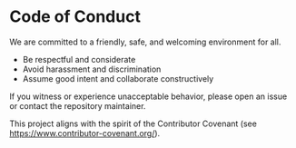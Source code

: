 # Code of Conduct

We are committed to a friendly, safe, and welcoming environment for all.

- Be respectful and considerate
- Avoid harassment and discrimination
- Assume good intent and collaborate constructively

If you witness or experience unacceptable behavior, please open an issue or contact the repository maintainer.

This project aligns with the spirit of the Contributor Covenant (see https://www.contributor-covenant.org/).
